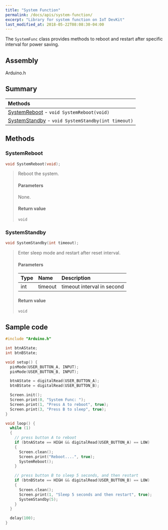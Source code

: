 ```yaml
---
title: "System Function"
permalink: /docs/apis/system-function/
excerpt: "Library for system function on IoT DevKit"
last_modified_at: 2018-05-22T08:08:30-04:00
---
```


The `SystemFunc` class provides methods to reboot and restart after specific interval for power saving.


## Assembly

Arduino.h

## Summary

| Methods |
| :------ |
| [SystemReboot](#SystemReboot) - `void SystemReboot(void)` |
| [SystemStandby](#SystemStandby) - `void SystemStandby(int timeout)` |

## Methods

### SystemReboot

```cpp
void SystemReboot(void);
```

> Reboot the system.
> 
> #### Parameters
> 
> None.
> 
> #### Return value
> 
> `void`

### SystemStandby

```cpp
void SystemStandby(int timeout);
```

> Enter sleep mode and restart after reset interval.
> 
> #### Parameters
> 
> | Type | Name | Description |
> | :--- | :--- | :---------- |
> | int | timeout | timeout interval in second |
> 
> #### Return value
> 
> `void`

## Sample code

```cpp
#include "Arduino.h"

int btnAState;
int btnBState;

void setup() {
  pinMode(USER_BUTTON_A, INPUT);
  pinMode(USER_BUTTON_B, INPUT);

  btnAState = digitalRead(USER_BUTTON_A);
  btnBState = digitalRead(USER_BUTTON_B);

  Screen.init();
  Screen.print(0, "System Func: ");
  Screen.print(1, "Press A to reboot", true);
  Screen.print(3, "Press B to sleep", true);
}

void loop() {
  while (1)
  {
    // press button A to reboot
    if (btnAState == HIGH && digitalRead(USER_BUTTON_A) == LOW)
    {
      Screen.clean();
      Screen.print("Reboot....", true);
      SystemReboot();
    }

    // press button B to sleep 5 seconds, and then restart
    if (btnBState == HIGH && digitalRead(USER_BUTTON_B) == LOW)
    {
      Screen.clean();
      Screen.print(1, "Sleep 5 seconds and then restart", true);
      SystemStandby(5);
    }
  }

  delay(100);
}

```
